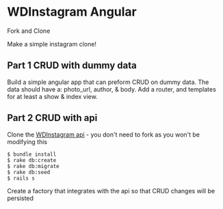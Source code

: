 # WDInstagram Angular

Fork and Clone

Make a simple instagram clone!

## Part 1 CRUD with dummy data

Build a simple angular app that can preform CRUD on dummy data. The data should have a: photo_url, author, & body. Add a router, and templates for at least a show & index view. 

## Part 2 CRUD with api

Clone the [WDInstagram api](https://github.com/ga-wdi-exercises/wdinstagram_rails_api) - you don't need to fork as you won't be modifying this

```shell
$ bundle install
$ rake db:create
$ rake db:migrate
$ rake db:seed
$ rails s
```

Create a factory that integrates with the api so that CRUD changes will be persisted
